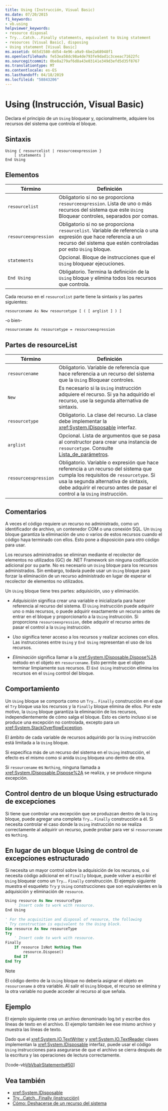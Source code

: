 ```yaml
---
title: Using (Instrucción, Visual Basic)
ms.date: 07/20/2015
f1_keywords:
- vb.using
helpviewer_keywords:
- resource disposal
- Try...Catch...Finally statements, equivalent to Using statement
- resources [Visual Basic], disposing
- Using statement [Visual Basic]
ms.assetid: 665d1580-dd54-4e96-a9a9-6be2a68948f1
ms.openlocfilehash: fe53ea58dc98a4de793fe9dad1c3ceeac71622fc
ms.sourcegitcommit: 0be8a279af6d8a43e03141e349d3efd5d35f8767
ms.translationtype: MT
ms.contentlocale: es-ES
ms.lasthandoff: 04/18/2019
ms.locfileid: "58843206"
---
```

# <a name="using-statement-visual-basic"></a>Using (Instrucción, Visual Basic)
Declara el principio de un `Using` bloquear y, opcionalmente, adquiere los recursos del sistema que controla el bloque.  
  
## <a name="syntax"></a>Sintaxis  
  
```  
Using { resourcelist | resourceexpression }  
    [ statements ]  
End Using  
```  
  
## <a name="parts"></a>Elementos  
  
|Término|Definición|  
|---|---|  
|`resourcelist`|Obligatorio si no se proporciona `resourceexpression`. Lista de uno o más recursos del sistema que este `Using` Bloquear controles, separados por comas.|  
|`resourceexpression`|Obligatorio si no se proporciona `resourcelist`. Variable de referencia o una expresión que hace referencia a un recurso del sistema que estén controladas por esto `Using` bloque.|  
|`statements`|Opcional. Bloque de instrucciones que el `Using` bloquear ejecuciones.|  
|`End Using`|Obligatorio. Termina la definición de la `Using` bloque y elimina todos los recursos que controla.|  
  
 Cada recurso en el `resourcelist` parte tiene la sintaxis y las partes siguientes:  
  
 `resourcename As New resourcetype [ ( [ arglist ] ) ]`  
  
 -o bien-  
  
 `resourcename As resourcetype = resourceexpression`  
  
## <a name="resourcelist-parts"></a>Partes de resourceList  
  
|Término|Definición|  
|---|---|  
|`resourcename`|Obligatorio. Variable de referencia que hace referencia a un recurso del sistema que la `Using` Bloquear controles.|  
|`New`|Es necesario si la `Using` instrucción adquiere el recurso. Si ya ha adquirido el recurso, use la segunda alternativa de sintaxis.|  
|`resourcetype`|Obligatorio. La clase del recurso. La clase debe implementar la <xref:System.IDisposable> interfaz.|  
|`arglist`|Opcional. Lista de argumentos que se pasa al constructor para crear una instancia de `resourcetype`. Consulte [Lista_de_parámetros](../../../visual-basic/language-reference/statements/parameter-list.md).|  
|`resourceexpression`|Obligatorio. Variable o expresión que hace referencia a un recurso del sistema que cumpla los requisitos de `resourcetype`. Si usa la segunda alternativa de sintaxis, debe adquirir el recurso antes de pasar el control a la `Using` instrucción.|  
  
## <a name="remarks"></a>Comentarios  
 A veces el código requiere un recurso no administrado, como un identificador de archivo, un contenedor COM o una conexión SQL. Un `Using` bloque garantiza la eliminación de uno o varios de estos recursos cuando el código haya terminado con ellos. Esto pone a disposición para otro código para usar.  
  
 Los recursos administrados se eliminan mediante el recolector de elementos no utilizados (GC) de .NET Framework sin ninguna codificación adicional por su parte. No es necesario un `Using` bloque para los recursos administrados. Sin embargo, todavía puede usar un `Using` bloque para forzar la eliminación de un recurso administrado en lugar de esperar el recolector de elementos no utilizados.  
  
 Un `Using` bloque tiene tres partes: adquisición, uso y eliminación.  
  
-   *Adquisición* significa crear una variable e inicializarla para hacer referencia al recurso del sistema. El `Using` instrucción puede adquirir uno o más recursos, o puede adquirir exactamente un recurso antes de entrar en el bloque y proporcionarlo a la `Using` instrucción. Si proporciona `resourceexpression`, debe adquirir el recurso antes de pasar el control a la `Using` instrucción.  
  
-   *Uso* significa tener acceso a los recursos y realizar acciones con ellos. Las instrucciones entre `Using` y `End Using` representan el uso de los recursos.  
  
-   *Eliminación* significa llamar a la <xref:System.IDisposable.Dispose%2A> método en el objeto en `resourcename`. Esto permite que el objeto terminar limpiamente sus recursos. El `End Using` instrucción elimina los recursos en el `Using` control del bloque.  
  
## <a name="behavior"></a>Comportamiento  
 Un `Using` bloque se comporta como un `Try`... `Finally` construcción en el que el `Try` bloque usa los recursos y la `Finally` bloque elimina de ellos. Por este motivo, la `Using` bloque garantiza la eliminación de los recursos, independientemente de cómo salga el bloque. Esto es cierto incluso si se produce una excepción no controlada, excepto para un <xref:System.StackOverflowException>.  
  
 El ámbito de cada variable de recursos adquirido por la `Using` instrucción está limitada a la `Using` bloque.  
  
 Si especifica más de un recurso del sistema en el `Using` instrucción, el efecto es el mismo como si anida `Using` bloquea uno dentro de otra.  
  
 Si `resourcename` es `Nothing`, ninguna llamada a <xref:System.IDisposable.Dispose%2A> se realiza, y se produce ninguna excepción.  
  
## <a name="structured-exception-handling-within-a-using-block"></a>Control dentro de un bloque Using estructurado de excepciones  
 Si tiene que controlar una excepción que se produzcan dentro de la `Using` bloque, puede agregar una completa `Try`... `Finally` construcción a él. Si necesita controlar el caso donde la `Using` instrucción no se realiza correctamente al adquirir un recurso, puede probar para ver si `resourcename` es `Nothing`.  
  
## <a name="structured-exception-handling-instead-of-a-using-block"></a>En lugar de un bloque Using de control de excepciones estructurado  
 Si necesita un mayor control sobre la adquisición de los recursos, o si necesita código adicional en el `Finally` bloque, puede volver a escribir el `Using` bloquear como un `Try`... `Finally` construcción. El ejemplo siguiente muestra el esqueleto `Try` y `Using` construcciones que son equivalentes en la adquisición y eliminación de `resource`.  
  
```vb  
Using resource As New resourceType   
    ' Insert code to work with resource.  
End Using  
  
' For the acquisition and disposal of resource, the following  
' Try construction is equivalent to the Using block.  
Dim resource As New resourceType  
Try   
    ' Insert code to work with resource.  
Finally   
    If resource IsNot Nothing Then  
        resource.Dispose()   
    End If  
End Try   
```  
  
> [!NOTE]
>  El código dentro de la `Using` bloque no debería asignar el objeto en `resourcename` a otra variable. Al salir el `Using` bloque, el recurso se elimina y la otra variable no puede acceder al recurso al que señala.  
  
## <a name="example"></a>Ejemplo  
 El ejemplo siguiente crea un archivo denominado log.txt y escribe dos líneas de texto en el archivo. El ejemplo también lee ese mismo archivo y muestra las líneas de texto.  
  
 Dado que el <xref:System.IO.TextWriter> y <xref:System.IO.TextReader> clases implementan la <xref:System.IDisposable> interfaz, puede usar el código `Using` instrucciones para asegurarse de que el archivo se cierra después de la escritura y las operaciones de lectura correctamente.  
  
 [!code-vb[VbVbalrStatements#50](~/samples/snippets/visualbasic/VS_Snippets_VBCSharp/VbVbalrStatements/VB/Class1.vb#50)]  
  
## <a name="see-also"></a>Vea también

- <xref:System.IDisposable>
- [Try...Catch...Finally (instrucción)](../../../visual-basic/language-reference/statements/try-catch-finally-statement.md)
- [Cómo: Deshacerse de un recurso del sistema](../../../visual-basic/programming-guide/language-features/control-flow/how-to-dispose-of-a-system-resource.md)

